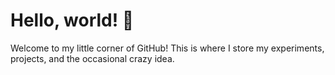 # Hello, world! 👋

Welcome to my little corner of GitHub! This is where I store my experiments, projects, and the occasional crazy idea.
